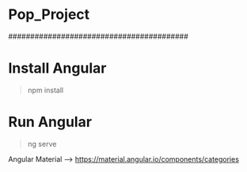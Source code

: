 # Pop_Project
#########################################

# Install Angular 
> npm install
# Run Angular
> ng serve

Angular Material --> https://material.angular.io/components/categories
